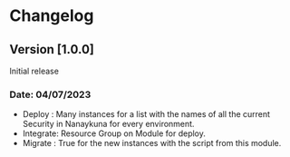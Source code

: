 # Changelog

## Version [1.0.0]

Initial release

### Date: 04/07/2023

- Deploy   : Many instances for a list with the names of all the current Security in Nanaykuna for every environment.
- Integrate: Resource Group on Module for deploy.
- Migrate  : True for the new instances with the script from this module.
